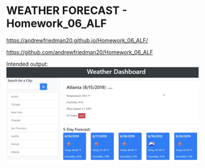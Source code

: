 # WEATHER FORECAST  - Homework_06_ALF





https://andrewfriedman20.github.io/Homework_06_ALF/

https://github.com/andrewfriedman20/Homework_06_ALF

Intended output:
![The user enters city name in the upper left.](https://github.com/andrewfriedman20/Homework_06_ALF/blob/54e47f4f122cebc0756f9d01bb12a957cfbc4cb3/Screencap.png)
